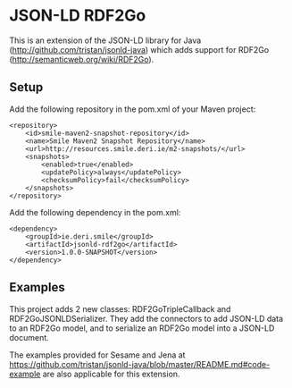 JSON-LD RDF2Go
==============

This is an extension of the JSON-LD library for Java (http://github.com/tristan/jsonld-java) which adds support for RDF2Go (http://semanticweb.org/wiki/RDF2Go).

Setup
-----

Add the following repository in the pom.xml of your Maven project:

    <repository>
        <id>smile-maven2-snapshot-repository</id>
        <name>Smile Maven2 Snapshot Repository</name>
        <url>http://resources.smile.deri.ie/m2-snapshots/</url>
        <snapshots>
            <enabled>true</enabled>
            <updatePolicy>always</updatePolicy>
            <checksumPolicy>fail</checksumPolicy>
        </snapshots>
    </repository>

Add the following dependency in the pom.xml:

    <dependency>
        <groupId>ie.deri.smile</groupId>
        <artifactId>jsonld-rdf2go</artifactId>
        <version>1.0.0-SNAPSHOT</version>
    </dependency>

Examples
--------

This project adds 2 new classes: RDF2GoTripleCallback and RDF2GoJSONLDSerializer. They add the connectors to add JSON-LD data to an RDF2Go model, and to serialize an RDF2Go model into a JSON-LD document.

The examples provided for Sesame and Jena at https://github.com/tristan/jsonld-java/blob/master/README.md#code-example are also applicable for this extension.
